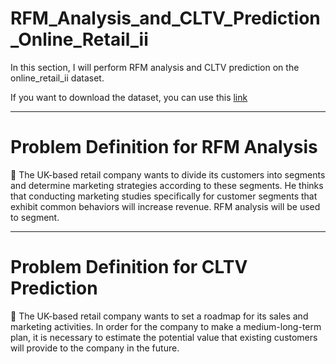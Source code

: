 # RFM_Analysis_and_CLTV_Prediction_Online_Retail_ii
In this section, I will perform RFM analysis and CLTV prediction on the online_retail_ii dataset.

If you want to download the dataset, you can use this <a href="https://archive.ics.uci.edu/ml/datasets/Online+Retail+II">link</a>
<hr />

# Problem Definition for RFM Analysis
📌 The UK-based retail company wants to divide its customers into segments and determine marketing strategies according to these segments. He thinks that conducting marketing studies specifically for customer segments that exhibit common behaviors will increase revenue. RFM analysis will be used to segment.

<hr />

# Problem Definition for CLTV Prediction
📌 The UK-based retail company wants to set a roadmap for its sales and marketing activities. In order for the company to make a medium-long-term plan, it is necessary to estimate the potential value that existing customers will provide to the company in the future.

